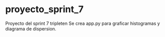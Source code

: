 # proyecto_sprint_7
Proyecto del sprint 7 tripleten
Se crea app.py para graficar histogramas y diagrama de dispersion.